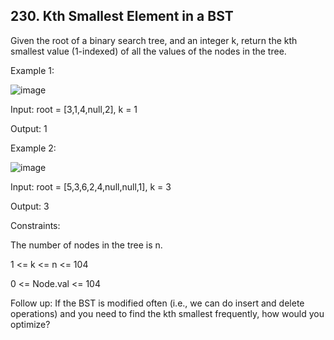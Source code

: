 ## 230. Kth Smallest Element in a BST

Given the root of a binary search tree, and an integer k, return the kth smallest value (1-indexed) of all the values of the nodes in the tree.

 

Example 1:

![image](https://user-images.githubusercontent.com/37321492/163764732-3e1b7e79-2d03-4ec2-a9d0-595feb0beb3c.png)


Input: root = [3,1,4,null,2], k = 1

Output: 1

Example 2:

![image](https://user-images.githubusercontent.com/37321492/163764746-c0e06320-7cf3-4052-9438-d9b7fc793b78.png)


Input: root = [5,3,6,2,4,null,null,1], k = 3

Output: 3
 

Constraints:

The number of nodes in the tree is n.

1 <= k <= n <= 104

0 <= Node.val <= 104
 

Follow up: If the BST is modified often (i.e., we can do insert and delete operations) and you need to find the kth smallest frequently, how would you optimize?
